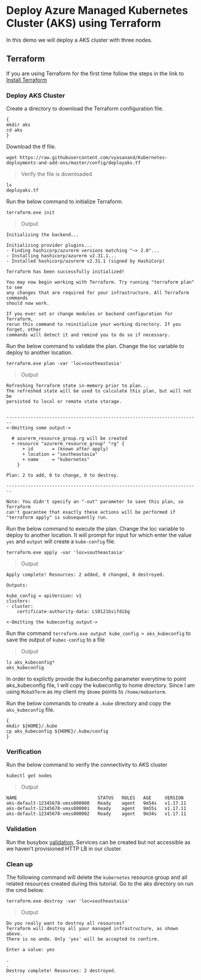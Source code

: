 # Deploy Azure Managed Kubernetes Cluster (AKS) using Terraform

In this demo we will deploy a AKS cluster with three nodes.

## Terraform

If you are using Terraform for the first time follow the steps in the link to [Install Terraform](/docs/01-ProvisionInfra.md#installation)

### Deploy AKS Cluster

Create a directory to download the Terraform configuration file.

```shell
{
mkdir aks
cd aks
}
```
Download the tf file.

```shell
wget https://raw.githubusercontent.com/vyasanand/Kubernetes-deployments-and-add-ons/master/config/deployaks.tf
```
> Verify the file is downloaded

```shell
ls
deployaks.tf
```

Run the below command to initialize Terraform.

```shell
terraform.exe init
```
> Output

```shell
Initializing the backend...

Initializing provider plugins...
- Finding hashicorp/azurerm versions matching "~> 2.0"...
- Installing hashicorp/azurerm v2.31.1...
- Installed hashicorp/azurerm v2.31.1 (signed by HashiCorp)

Terraform has been successfully initialized!

You may now begin working with Terraform. Try running "terraform plan" to see
any changes that are required for your infrastructure. All Terraform commands
should now work.

If you ever set or change modules or backend configuration for Terraform,
rerun this command to reinitialize your working directory. If you forget, other
commands will detect it and remind you to do so if necessary.
```

Run the below command to validate the plan. Change the loc variable to deploy to another location.

```shell
terraform.exe plan -var 'loc=southeastasia'
```
> Output

```shell
Refreshing Terraform state in-memory prior to plan...
The refreshed state will be used to calculate this plan, but will not be
persisted to local or remote state storage.


------------------------------------------------------------------------
<-Omitting some output->

  # azurerm_resource_group.rg will be created
  + resource "azurerm_resource_group" "rg" {
      + id       = (known after apply)
      + location = "southeastasia"
      + name     = "kubernetes"
    }

Plan: 2 to add, 0 to change, 0 to destroy.

------------------------------------------------------------------------

Note: You didn't specify an "-out" parameter to save this plan, so Terraform
can't guarantee that exactly these actions will be performed if
"terraform apply" is subsequently run.
```

Run the below command to execute the plan. Change the loc variable to deploy to another location.
It will prompt for input for which enter the value ```yes``` and ```output``` will create a ```kube-config``` file.

```shell
terraform.exe apply -var 'loc=southeastasia'
```
> Output

```shell
Apply complete! Resources: 2 added, 0 changed, 0 destroyed.

Outputs:

kube_config = apiVersion: v1
clusters:
- cluster:
    certificate-authority-data: LS0121bsifdibg
 
<-Omitting the kubeconfig output->
```

Run the command ```terraform.exe output kube_config > aks_kubeconfig``` to save the output of ```kubec-config``` to a file

> Output

```shell
ls aks_kubeconfig*
aks_kubeconfig
```

In order to explictly provide the kubeconfig parameter everytime to point aks_kubeconfig file, I will copy the kubeconfig to home directory.
Since I am using ```MobaXTerm``` as my client my ```$home``` points to ```/home/mobaxterm```.

Run the below commands to create a ```.kube``` directory and copy the ```aks_kubeconfig``` file.

```shell
{ 
mkdir ${HOME}/.kube
cp aks_kubeconfig ${HOME}/.kube/config
}
```

### Verification

Run the below command to verify the connectivity to AKS cluster

```shell
kubectl get nodes
```

> Output

```shell
NAME                              STATUS   ROLES   AGE     VERSION
aks-default-12345678-vmss000000   Ready    agent   9m54s   v1.17.11
aks-default-12345678-vmss000001   Ready    agent   9m55s   v1.17.11
aks-default-12345678-vmss000002   Ready    agent   9m34s   v1.17.11
```

### Validation

Run the busybox [validation](/docs/05-Validation.md#validation). Services can be created but not accessible as we haven't provisioned HTTP LB in our cluster.

### Clean up

The following command will delete the `kubernetes` resource group and all related resources created during this tutorial.
Go to the aks directory on run the cmd below.

```shell
terraform.exe destroy -var 'loc=southeastasia'
```
> Output

```shell
Do you really want to destroy all resources?
Terraform will destroy all your managed infrastructure, as shown above.
There is no undo. Only 'yes' will be accepted to confirm.

Enter a value: yes

.
.
Destroy complete! Resources: 2 destroyed.
  
```
